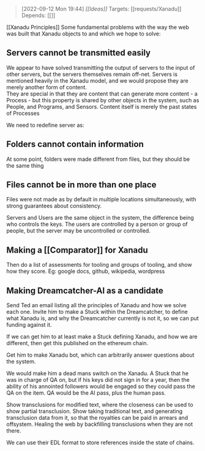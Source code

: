 

> [2022-09-12 Mon 19:44] _[[Ideas]]_ 
> Targets: [[requests/Xanadu]] 
> Depends: [[]]

[[Xanadu Principles]]
Some fundamental problems with the way the web was built that Xanadu objects to and which we hope to solve:

## Servers cannot be transmitted easily

We appear to have solved transmitting the output of servers to the input of other servers, but the servers themselves remain off-net.
Servers is mentioned heavily in the Xanadu model, and we would propose they are merely another form of content.  
They are special in that they are content that can generate more content - a Process - but this property is shared by other objects in the system, such as People, and Programs, and Sensors.
Content itself is merely the past states of Processes

We need to redefine server as:
> 

## Folders cannot contain information

At some point, folders were made different from files, but they should be the same thing

## Files cannot be in more than one place

Files were not made as by default in multiple locations simultaneously, with strong guarantees about consistency.

Servers and Users are the same object in the system, the difference being who controls the keys.  The users are controlled by a person or group of people, but the server may be uncontrolled or controlled.

## Making a [[Comparator]] for Xanadu
Then do a list of assessments for tooling and groups of tooling, and show how they score.  Eg: google docs, github, wikipedia, wordpress

## Making Dreamcatcher-AI as a candidate
Send Ted an email listing all the principles of Xanadu and how we solve each one.
Invite him to make a Stuck within the Dreamcatcher, to define what Xanadu is, and why the Dreamcatcher currently is not it, so we can put funding against it.

If we can get him to at least make a Stuck defining Xanadu, and how we are different, then get this published on the ethereum chain.

Get him to make Xanadu bot, which can arbitrarily answer questions about the system.

We would make him a dead mans switch on the Xanadu.  A Stuck that he was in charge of QA on, but if his keys did not sign in for a year, then the ability of his annointed followers would be engaged so they could pass the QA on the item.  QA would be the AI pass, plus the human pass.

Show transclusions for modified text, where the closeness can be used to show partial transclusion.
Show taking traditional text, and generating transclusion data from it, so that the royalties can be paid in arrears and offsystem.
Healing the web by backfilling transclusions when they are not there.

We can use their EDL format to store references inside the state of chains.